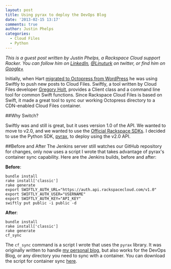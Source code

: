 ```yaml
---
layout: post
title: Using pyrax to deploy the DevOps Blog
date: '2013-02-15 13:17'
comments: true
author: Justin Phelps
categories:
  - Cloud Files
  - Python
---
```

_This is a guest post written by Justin Phelps, a Rackspace Cloud support Racker. You can follow him on [LinkedIn](http://www.linkedin.com/in/linuturk), [@Linuturk](http://twitter.com/linuturk) on twitter, or find him on [Google+](https://plus.google.com/112828903529889228389/posts)_

Initially, when Hart [migrated to Octopress from WordPress](http://devops.rackspace.com/the-new-devops-blog.html) he was using Swiftly to push new posts to Cloud Files. Swiftly, a tool written by Cloud Files developer [Gregory Holt](https://github.com/gholt), provides a Client class and a command line tool for common Swift functions. Since Rackspace Cloud Files is based on Swift, it made a great tool to sync our working Octopress directory to a CDN-enabled Cloud Files container.
<!-- more -->
##Why Switch?

Swiftly was and still is great, but it uses version 1.0 of the API. We wanted to move to v2.0, and we wanted to use the [Official Rackspace SDKs](http://developer.rackspace.com). I decided to use the Python SDK, [pyrax](https://github.com/rackspace/pyrax), to deploy using the v2.0 API.

##Before and After
The Jenkins server still watches our GitHub repository for changes, only now uses a script I wrote that takes advantage of pyrax's container sync capability. Here are the Jenkins builds, before and after:

**Before**:

```
bundle install
rake install['classic']
rake generate
export SWIFTLY_AUTH_URL="https://auth.api.rackspacecloud.com/v1.0"
export SWIFTLY_AUTH_USER="USERNAME"
export SWIFTLY_AUTH_KEY="API_KEY"
swiftly put public -i public -d
```

**After**:
```
bundle install
rake install['classic']
rake generate
cf_sync
```

The `cf_sync` command is a script I wrote that uses the `pyrax` library. It was originally written to handle [my personal blog](http://www.onitato.com), but also works for the DevOps Blog, or any directory you need to sync with a container. You can download the script for container sync [here](https://github.com/Linuturk/www.onitato.com/blob/5dd41e1003a43db4ec6c0d6b651c55e227c58f4e/cf_pyrax.py).
